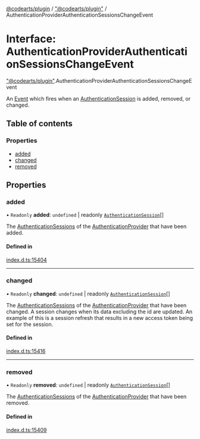 [@codearts/plugin](../README.md) / ["@codearts/plugin"](../modules/_codearts_plugin_.md) / AuthenticationProviderAuthenticationSessionsChangeEvent

# Interface: AuthenticationProviderAuthenticationSessionsChangeEvent

["@codearts/plugin"](../modules/_codearts_plugin_.md).AuthenticationProviderAuthenticationSessionsChangeEvent

An [Event](codearts_plugin_.Event.md) which fires when an [AuthenticationSession](codearts_plugin_.AuthenticationSession.md) is added, removed, or changed.

## Table of contents

### Properties

- [added](codearts_plugin_.AuthenticationProviderAuthenticationSessionsChangeEvent.md#added)
- [changed](codearts_plugin_.AuthenticationProviderAuthenticationSessionsChangeEvent.md#changed)
- [removed](codearts_plugin_.AuthenticationProviderAuthenticationSessionsChangeEvent.md#removed)

## Properties

### added

• `Readonly` **added**: `undefined` \| readonly [`AuthenticationSession`](codearts_plugin_.AuthenticationSession.md)[]

The [AuthenticationSessions](codearts_plugin_.AuthenticationSession.md) of the [AuthenticationProvider](codearts_plugin_.AuthenticationProvider.md) that have been added.

#### Defined in

[index.d.ts:15404](https://github.com/huaweicloud/cloudide-plugin-api/blob/5055bbd/index.d.ts#L15404)

___

### changed

• `Readonly` **changed**: `undefined` \| readonly [`AuthenticationSession`](codearts_plugin_.AuthenticationSession.md)[]

The [AuthenticationSessions](codearts_plugin_.AuthenticationSession.md) of the [AuthenticationProvider](codearts_plugin_.AuthenticationProvider.md) that have been changed.
A session changes when its data excluding the id are updated. An example of this is a session refresh that results in a new
access token being set for the session.

#### Defined in

[index.d.ts:15416](https://github.com/huaweicloud/cloudide-plugin-api/blob/5055bbd/index.d.ts#L15416)

___

### removed

• `Readonly` **removed**: `undefined` \| readonly [`AuthenticationSession`](codearts_plugin_.AuthenticationSession.md)[]

The [AuthenticationSessions](codearts_plugin_.AuthenticationSession.md) of the [AuthenticationProvider](codearts_plugin_.AuthenticationProvider.md) that have been removed.

#### Defined in

[index.d.ts:15409](https://github.com/huaweicloud/cloudide-plugin-api/blob/5055bbd/index.d.ts#L15409)
